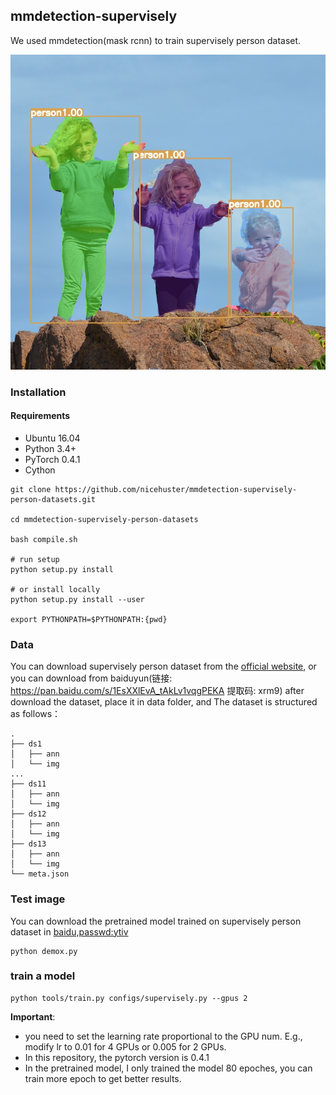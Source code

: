 
## mmdetection-supervisely


We used mmdetection(mask rcnn) to train supervisely person dataset.

![demo image](pretrained_supervise_res.jpg)

### Installation

#### Requirements
- Ubuntu 16.04 
- Python 3.4+
- PyTorch 0.4.1
- Cython


```shell
git clone https://github.com/nicehuster/mmdetection-supervisely-person-datasets.git

cd mmdetection-supervisely-person-datasets

bash compile.sh

# run setup
python setup.py install 

# or install locally
python setup.py install --user

export PYTHONPATH=$PYTHONPATH:{pwd}
```
### Data

You can download supervisely person dataset from the [official website](https://supervise.ly/), or you can download from baiduyun(链接: https://pan.baidu.com/s/1EsXXlEvA_tAkLv1vqgPEKA 提取码: xrm9) after download the dataset, place it in data folder, and The dataset is structured as follows：
```
.
├── ds1
│   ├── ann
│   └── img
...
├── ds11
│   ├── ann
│   └── img
├── ds12
│   ├── ann
│   └── img
├── ds13
│   ├── ann
│   └── img
└── meta.json
```

### Test image

You can download the pretrained model trained on supervisely person dataset in [baidu,passwd:ytiv](https://pan.baidu.com/s/1b8buEocVXX9Lp0M7HDnguQ)

```
python demox.py
```

### train a model

```
python tools/train.py configs/supervisely.py --gpus 2 
```

**Important**: 
* you need to set the learning rate proportional to the GPU num. E.g., modify lr to 0.01 for 4 GPUs or 0.005 for 2 GPUs.
* In this repository, the pytorch version is 0.4.1
* In the pretrained model, I only trained the model 80 epoches, you can train more epoch to get better results.

